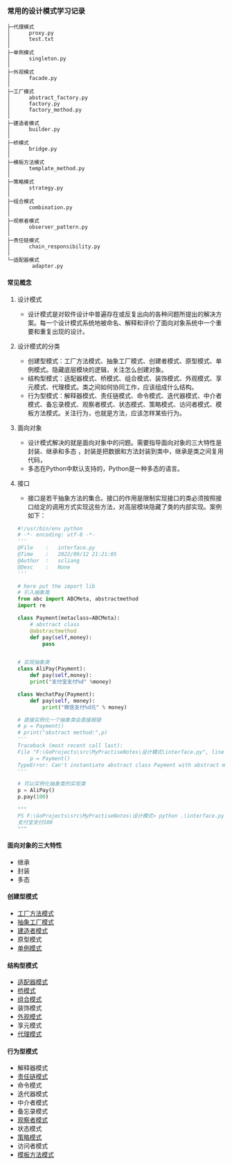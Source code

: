 ### 常用的设计模式学习记录
```text
├─代理模式
│      proxy.py
│      test.txt
│
├─单例模式
│      singleton.py
│
├─外观模式
│      facade.py
│
├─工厂模式
│      abstract_factory.py
│      factory.py
│      factory_method.py
│
├─建造者模式
│      builder.py
│
├─桥模式
│      bridge.py
│
├─模板方法模式
│      template_method.py
│
├─策略模式
│      strategy.py
│
├─组合模式
│      combination.py
│
├─观察者模式
│      observer_pattern.py
│
├─责任链模式
│      chain_responsibility.py
│
└─适配器模式
        adapter.py
```

#### 常见概念
1. 设计模式
    - 设计模式是对软件设计中普遍存在或反复出向的各种问题所提出的解决方案。每一个设计模式系统地被命名、解释和评价了面向对象系统中一个重要和重复出现的设计。

2. 设计模式的分类
    - 创建型模式：工厂方法模式、抽象工厂模式、创建者模式、原型模式、单例模式。隐藏底层模块的逻辑，关注怎么创建对象。
    - 结构型模式：适配器模式、桥模式、组合模式、装饰模式、外观模式、享元模式、代理模式。类之间如何协同工作，应该组成什么结构。
    - 行为型模式：解释器模式、责任链模式、命令模式、迭代器模式、中介者模式、备忘录模式、观察者模式、状态模式、策略模式、访问者模式、模板方法模式。关注行为，也就是方法，应该怎样某些行为。

3. 面向对象
    - 设计模式解决的就是面向对象中的问题。需要指导面向对象的三大特性是 封装、继承和多态 ，封装是把数据和方法封装到类中，继承是类之间复用代码，
    - 多态在Python中默认支持的，Python是一种多态的语言。

4. 接口
    - 接口是若干抽象方法的集合。接口的作用是限制实现接口的类必须按照接口给定的调用方式实现这些方法，对高层模块隐藏了类的内部实现。案例如下：
    ```python
    #!/usr/bin/env python
    # -*- encoding: utf-8 -*-
    '''
    @File    :   interface.py
    @Time    :   2022/09/12 21:21:05
    @Author  :   scliang 
    @Desc    :   None
    '''

    # here put the import lib
    # 引入抽象类
    from abc import ABCMeta, abstractmethod
    import re

    class Payment(metaclass=ABCMeta):
        # abstract class
        @abstractmethod
        def pay(self,money):
            pass


    # 实现抽象类
    class AliPay(Payment):
        def pay(self,money):
        print("支付宝支付%d" %money)

    class WechatPay(Payment):
        def pay(self, money):
            print("微信支付%d元" % money)

    # 直接实例化一个抽象类会直接报错
    # p = Payment()
    # print("abstract method:",p)
    '''
    Traceback (most recent call last):
    File "F:\GoProjects\src\MyPractiseNotes\设计模式\interface.py", line 33, in <module>
        p = Payment()
    TypeError: Can't instantiate abstract class Payment with abstract method pay
    '''

    # 可以实例化抽象类的实现类
    p = AliPay()
    p.pay(100)

    """
    PS F:\GoProjects\src\MyPractiseNotes\设计模式> python .\interface.py
    支付宝支付100
    """
    ```

#### 面向对象的三大特性
- 继承
- 封装
- 多态

#### 创建型模式
- [工厂方法模式](https://github.com/coderitx/study-note/blob/master/%E8%AE%BE%E8%AE%A1%E6%A8%A1%E5%BC%8F/%E5%B7%A5%E5%8E%82%E6%A8%A1%E5%BC%8F/factory_method.py)
- [抽象工厂模式](https://github.com/coderitx/study-note/blob/master/%E8%AE%BE%E8%AE%A1%E6%A8%A1%E5%BC%8F/%E5%B7%A5%E5%8E%82%E6%A8%A1%E5%BC%8F/abstract_factory.py)
- [建造者模式](https://github.com/coderitx/study-note/blob/master/%E8%AE%BE%E8%AE%A1%E6%A8%A1%E5%BC%8F/%E5%BB%BA%E9%80%A0%E8%80%85%E6%A8%A1%E5%BC%8F/builder.py)
- 原型模式
- [单例模式](https://github.com/coderitx/study-note/blob/master/%E8%AE%BE%E8%AE%A1%E6%A8%A1%E5%BC%8F/%E5%8D%95%E4%BE%8B%E6%A8%A1%E5%BC%8F/singleton.py)


#### 结构型模式
- [适配器模式](https://github.com/coderitx/study-note/blob/master/%E8%AE%BE%E8%AE%A1%E6%A8%A1%E5%BC%8F/%E9%80%82%E9%85%8D%E5%99%A8%E6%A8%A1%E5%BC%8F/adapter.py)
- [桥模式](https://github.com/coderitx/study-note/blob/master/%E8%AE%BE%E8%AE%A1%E6%A8%A1%E5%BC%8F/%E6%A1%A5%E6%A8%A1%E5%BC%8F/bridge.py)
- [组合模式](https://github.com/coderitx/study-note/blob/master/%E8%AE%BE%E8%AE%A1%E6%A8%A1%E5%BC%8F/%E7%BB%84%E5%90%88%E6%A8%A1%E5%BC%8F/combination.py)
- 装饰模式
- [外观模式](https://github.com/coderitx/study-note/blob/master/%E8%AE%BE%E8%AE%A1%E6%A8%A1%E5%BC%8F/%E5%A4%96%E8%A7%82%E6%A8%A1%E5%BC%8F/facade.py)
- 享元模式
- [代理模式](https://github.com/coderitx/study-note/blob/master/%E8%AE%BE%E8%AE%A1%E6%A8%A1%E5%BC%8F/%E4%BB%A3%E7%90%86%E6%A8%A1%E5%BC%8F/proxy.py)

#### 行为型模式
- 解释器模式
- [责任链模式](https://github.com/coderitx/study-note/blob/master/%E8%AE%BE%E8%AE%A1%E6%A8%A1%E5%BC%8F/%E8%B4%A3%E4%BB%BB%E9%93%BE%E6%A8%A1%E5%BC%8F/chain_responsibility.py)
- 命令模式
- 迭代器模式
- 中介者模式
- 备忘录模式
- [观察者模式](https://github.com/coderitx/study-note/blob/master/%E8%AE%BE%E8%AE%A1%E6%A8%A1%E5%BC%8F/%E8%A7%82%E5%AF%9F%E8%80%85%E6%A8%A1%E5%BC%8F/observer_pattern.py)
- 状态模式
- [策略模式](https://github.com/coderitx/study-note/blob/master/%E8%AE%BE%E8%AE%A1%E6%A8%A1%E5%BC%8F/%E7%AD%96%E7%95%A5%E6%A8%A1%E5%BC%8F/strategy.py)
- 访问者模式
- [模板方法模式](https://github.com/coderitx/study-note/blob/master/%E8%AE%BE%E8%AE%A1%E6%A8%A1%E5%BC%8F/%E6%A8%A1%E6%9D%BF%E6%96%B9%E6%B3%95%E6%A8%A1%E5%BC%8F/template_method.py)
